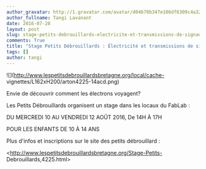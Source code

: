 ```yaml
---
author_gravatar: http://1.gravatar.com/avatar/d04670b347e106df6309c4a3235f00b9?s=96&d=mm&r=g
author_fullname: Tangi Lavanant
date: 2016-07-28
layout: post
slug: stage-petits-debrouillards-electricite-et-transmissions-de-signaux
comments: True
title: "Stage Petits Débrouillards : Électricité et transmissions de signaux"
tags: []
author: tangi
---
```

![](http://www.lespetitsdebrouillardsbretagne.org/local/cache-
vignettes/L162xH200/arton4225-14acd.png)

Envie de découvrir comment les électrons voyagent?

Les Petits Débrouillards organisent un stage dans les locaux du FabLab :

DU MERCREDI 10 AU VENDREDI 12 AOÛT 2016, De 14H À 17H

POUR LES ENFANTS DE 10 À 14 ANS

Plus d'infos et inscriptions sur le site des petits débrouillard :

<http://www.lespetitsdebrouillardsbretagne.org/Stage-Petits-
Debrouillards,4225.html>




